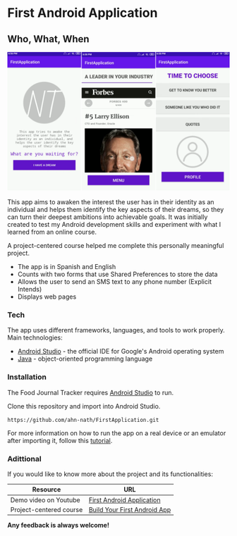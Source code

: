 # First Android Application
## Who, What, When

![Featured image](./featured_.png)

This app aims to awaken the interest the user has in their identity as an individual and helps them identify the key aspects of their dreams, so they can turn their deepest ambitions into achievable goals. It was initially created to test my Android development skills and experiment with what I learned from an online course. 

A project-centered course helped me complete this personally meaningful project.

- The app is in Spanish and English
- Counts with two forms that use Shared Preferences to store the data
- Allows the user to send an SMS text to any phone number (Explicit Intends)
- Displays web pages


### Tech

The app uses different frameworks, languages, and tools to work properly. Main technologies:

* [Android Studio] - the official IDE for Google's Android operating system
* [Java] - object-oriented programming language

### Installation
The Food Journal Tracker requires [Android Studio](https://developer.android.com/studio) to run.

Clone this repository and import into Android Studio.

```
https://github.com/ahn-nath/FirstApplication.git
```
For more information on how to run the app on a real device or an emulator after importing it, follow this [tutorial](https://developer.android.com/training/basics/firstapp/running-app).

### Adittional 

If you would like to know more about the project and its functionalities:

| Resource | URL|
| ------ | ------ |
| Demo video on Youtube | [First Android Application][youtube-demo] |
| Project-centered course | [Build Your First Android App][course] |


**Any feedback is always welcome!**

[//]: # (These are reference links used in the body of this note and get stripped out when the markdown processor does its job.)

   [Android Studio]: <https://developer.android.com/studio>
   [Java]: <https://www.java.com/>

   [youtube-demo]: <https://www.youtube.com/watch?v=T3vbLMzoNRU>
   [course]: <https://www.coursera.org/learn/android-app>




 
